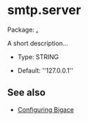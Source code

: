 # smtp.server

Package: **[.](.)**

A short description...


*  Type: STRING

*  Default: ''127.0.0.1''

## See also


*  [Configuring Bigace](manual/configurations)


